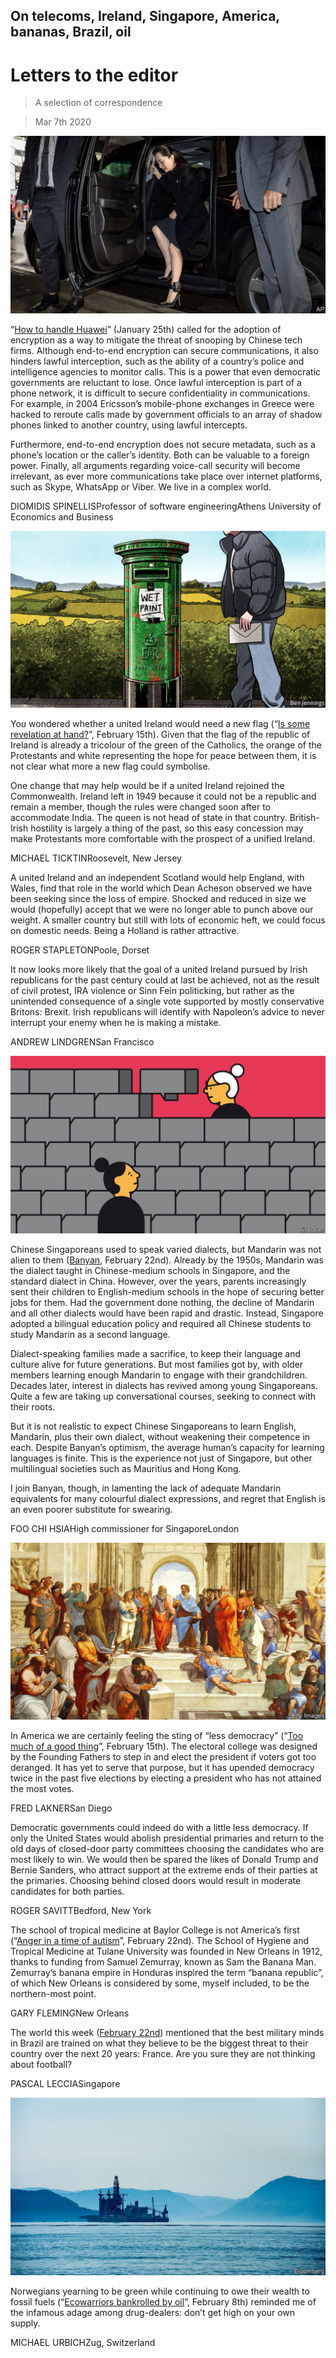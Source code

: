 ## On telecoms, Ireland, Singapore, America, bananas, Brazil, oil

# Letters to the editor

> A selection of correspondence

> Mar 7th 2020

![](./images/20200125_LDP002_0.jpg)

“[How to handle Huawei](https://www.economist.com//leaders/2019/01/31/how-to-handle-huawei)” (January 25th) called for the adoption of encryption as a way to mitigate the threat of snooping by Chinese tech firms. Although end-to-end encryption can secure communications, it also hinders lawful interception, such as the ability of a country’s police and intelligence agencies to monitor calls. This is a power that even democratic governments are reluctant to lose. Once lawful interception is part of a phone network, it is difficult to secure confidentiality in communications. For example, in 2004 Ericsson’s mobile-phone exchanges in Greece were hacked to reroute calls made by government officials to an array of shadow phones linked to another country, using lawful intercepts.

Furthermore, end-to-end encryption does not secure metadata, such as a phone’s location or the caller’s identity. Both can be valuable to a foreign power. Finally, all arguments regarding voice-call security will become irrelevant, as ever more communications take place over internet platforms, such as Skype, WhatsApp or Viber. We live in a complex world.

DIOMIDIS SPINELLISProfessor of software engineeringAthens University of Economics and Business

![](./images/20200215_FBD001.jpg)

You wondered whether a united Ireland would need a new flag (“[Is some revelation at hand?](https://www.economist.com//briefing/2020/02/13/brexit-and-sinn-feins-success-boost-talk-of-irish-unification)”, February 15th). Given that the flag of the republic of Ireland is already a tricolour of the green of the Catholics, the orange of the Protestants and white representing the hope for peace between them, it is not clear what more a new flag could symbolise.

One change that may help would be if a united Ireland rejoined the Commonwealth. Ireland left in 1949 because it could not be a republic and remain a member, though the rules were changed soon after to accommodate India. The queen is not head of state in that country. British-Irish hostility is largely a thing of the past, so this easy concession may make Protestants more comfortable with the prospect of a unified Ireland.

MICHAEL TICKTINRoosevelt, New Jersey

A united Ireland and an independent Scotland would help England, with Wales, find that role in the world which Dean Acheson observed we have been seeking since the loss of empire. Shocked and reduced in size we would (hopefully) accept that we were no longer able to punch above our weight. A smaller country but still with lots of economic heft, we could focus on domestic needs. Being a Holland is rather attractive.

ROGER STAPLETONPoole, Dorset

It now looks more likely that the goal of a united Ireland pursued by Irish republicans for the past century could at last be achieved, not as the result of civil protest, IRA violence or Sinn Fein politicking, but rather as the unintended consequence of a single vote supported by mostly conservative Britons: Brexit. Irish republicans will identify with Napoleon’s advice to never interrupt your enemy when he is making a mistake.

ANDREW LINDGRENSan Francisco

![](./images/20200222_ASD001.jpg)

Chinese Singaporeans used to speak varied dialects, but Mandarin was not alien to them ([Banyan](https://www.economist.com//asia/2020/02/22/singapore-has-almost-wiped-out-its-mother-tongues), February 22nd). Already by the 1950s, Mandarin was the dialect taught in Chinese-medium schools in Singapore, and the standard dialect in China. However, over the years, parents increasingly sent their children to English-medium schools in the hope of securing better jobs for them. Had the government done nothing, the decline of Mandarin and all other dialects would have been rapid and drastic. Instead, Singapore adopted a bilingual education policy and required all Chinese students to study Mandarin as a second language.

Dialect-speaking families made a sacrifice, to keep their language and culture alive for future generations. But most families got by, with older members learning enough Mandarin to engage with their grandchildren. Decades later, interest in dialects has revived among young Singaporeans. Quite a few are taking up conversational courses, seeking to connect with their roots.

But it is not realistic to expect Chinese Singaporeans to learn English, Mandarin, plus their own dialect, without weakening their competence in each. Despite Banyan’s optimism, the average human’s capacity for learning languages is finite. This is the experience not just of Singapore, but other multilingual societies such as Mauritius and Hong Kong.

I join Banyan, though, in lamenting the lack of adequate Mandarin equivalents for many colourful dialect expressions, and regret that English is an even poorer substitute for swearing.

FOO CHI HSIAHigh commissioner for SingaporeLondon

![](./images/20200215_BKP011.jpg)

In America we are certainly feeling the sting of “less democracy” (“[Too much of a good thing](https://www.economist.com//books-and-arts/2020/02/13/why-an-excess-of-democracy-can-lead-to-poor-decisions)”, February 15th). The electoral college was designed by the Founding Fathers to step in and elect the president if voters got too deranged. It has yet to serve that purpose, but it has upended democracy twice in the past five elections by electing a president who has not attained the most votes.

FRED LAKNERSan Diego

Democratic governments could indeed do with a little less democracy. If only the United States would abolish presidential primaries and return to the old days of closed-door party committees choosing the candidates who are most likely to win. We would then be spared the likes of Donald Trump and Bernie Sanders, who attract support at the extreme ends of their parties at the primaries. Choosing behind closed doors would result in moderate candidates for both parties.

ROGER SAVITTBedford, New York

The school of tropical medicine at Baylor College is not America’s first (“[Anger in a time of autism](https://www.economist.com//united-states/2020/02/22/anger-in-a-time-of-autism)”, February 22nd). The School of Hygiene and Tropical Medicine at Tulane University was founded in New Orleans in 1912, thanks to funding from Samuel Zemurray, known as Sam the Banana Man. Zemurray’s banana empire in Honduras inspired the term “banana republic”, of which New Orleans is considered by some, myself included, to be the northern-most point.

GARY FLEMINGNew Orleans

The world this week ([February 22nd](https://www.economist.com//the-world-this-week/2020/02/22/politics-this-week)) mentioned that the best military minds in Brazil are trained on what they believe to be the biggest threat to their country over the next 20 years: France. Are you sure they are not thinking about football?

PASCAL LECCIASingapore

![](./images/20200208_EUP002.jpg)

Norwegians yearning to be green while continuing to owe their wealth to fossil fuels (“[Ecowarriors bankrolled by oil](https://www.economist.com//europe/2020/02/08/why-every-norwegian-ecowarrior-has-200000-petrodollars)”, February 8th) reminded me of the infamous adage among drug-dealers: don’t get high on your own supply.

MICHAEL URBICHZug, Switzerland
